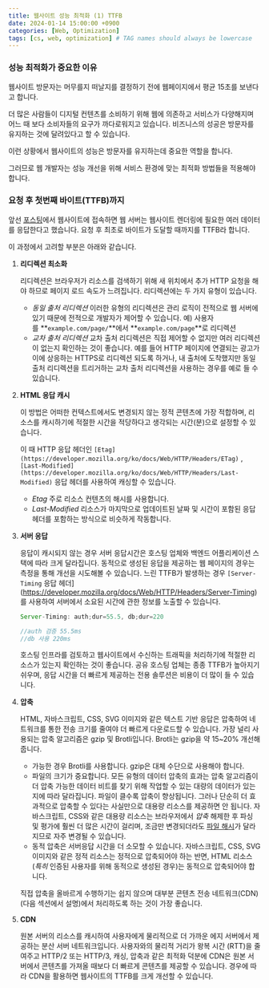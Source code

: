 ```yaml
---
title: 웹사이트 성능 최적화 (1) TTFB
date: 2024-01-14 15:00:00 +0900
categories: [Web, Optimization]
tags: [cs, web, optimization] # TAG names should always be lowercase
---
```


### 성능 최적화가 중요한 이유

웹사이트 방문자는 머무를지 떠날지를 결정하기 전에 웹페이지에서 평균 15초를 보낸다고 합니다.

더 많은 사람들이 디지털 컨텐츠를 소비하기 위해 웹에 의존하고 서비스가 다양해지며 어느 때 보다 소비자들의 요구가 까다로워지고 있습니다. 비즈니스의 성공은 방문자를 유지하는 것에 달려있다고 할 수 있습니다.

이런 상황에서 웹사이트의 성능은 방문자를 유지하는데 중요한 역할을 합니다.

그러므로 웹 개발자는 성능 개선을 위해 서비스 환경에 맞는 최적화 방법들을 적용해야 합니다.

### 요청 후 첫번째 바이트(TTFB)까지

앞선 [포스팅](https://ppsea.github.io/posts/browser-structure/)에서 웹사이트에 접속하면 웹 서버는 웹사이트 렌더링에 필요한 여러 데이터를 응답한다고 했습니다. 요청 후 최초로 바이트가 도달할 때까지를 TTFB라 합니다.

이 과정에서 고려할 부분은 아래와 같습니다.

1. **리디렉션 최소화**

   리디렉션은 브라우저가 리소스를 검색하기 위해 새 위치에서 추가 HTTP 요청을 해야 하므로 페이지 로드 속도가 느려집니다. 리디렉션에는 두 가지 유형이 있습니다.

   - _동일 출처 리디렉션_
     이러한 유형의 리디렉션은 관리 로직이 전적으로 웹 서버에 있기 때문에 전적으로 개발자가 제어할 수 있습니다.
     예) 사용자를 **`example.com/page/`**에서 **`example.com/page`**로 리디렉션
   - _교차 출처 리디렉션_
     교차 출처 리디렉션은 직접 제어할 수 없지만 여러 리디렉션이 없는지 확인하는 것이 좋습니다. 예를 들어 HTTP 페이지에 연결되는 광고가 이에 상응하는 HTTPS로 리디렉션 되도록 하거나, 내 출처에 도착했지만 동일 출처 리디렉션을 트리거하는 교차 출처 리디렉션을 사용하는 경우를 예로 들 수 있습니다.

2. **HTML 응답 캐시**

   이 방법은 어떠한 컨텍스트에서도 변경되지 않는 정적 콘텐츠에 가장 적합하며, 리소스를 캐시하기에 적절한 시간을 적당하다고 생각되는 시간(분)으로 설정할 수 있습니다.

   이 때 HTTP 응답 헤더인 `[Etag](https://developer.mozilla.org/ko/docs/Web/HTTP/Headers/ETag)` , `[Last-Modified](https://developer.mozilla.org/ko/docs/Web/HTTP/Headers/Last-Modified)` 응답 헤더를 사용하여 캐싱할 수 있습니다.

   - _Etag_
     주로 리소스 컨텐츠의 해시를 사용합니다.
   - _Last-Modified_
     리소스가 마지막으로 업데이트된 날짜 및 시간이 포함된 응답 헤더를 포함하는 방식으로 비슷하게 작동합니다.

3. **서버 응답**

   응답이 캐시되지 않는 경우 서버 응답시간은 호스팅 업체와 백엔드 어플리케이션 스택에 따라 크게 달라집니다. 동적으로 생성된 응답을 제공하는 웹 페이지의 경우는 측정을 통해 개선을 시도해볼 수 있습니다. 느린 TTFB가 발생하는 경우 `[Server-Timing` 응답 헤더](https://developer.mozilla.org/docs/Web/HTTP/Headers/Server-Timing)를 사용하여 서버에서 소요된 시간에 관한 정보를 노출할 수 있습니다.

   ```jsx
   Server-Timing: auth;dur=55.5, db;dur=220

   //auth 검증 55.5ms
   //db 사용 220ms
   ```

   호스팅 인프라를 검토하고 웹사이트에서 수신하는 트래픽을 처리하기에 적절한 리소스가 있는지 확인하는 것이 좋습니다. 공유 호스팅 업체는 종종 TTFB가 높아지기 쉬우며, 응답 시간을 더 빠르게 제공하는 전용 솔루션은 비용이 더 많이 들 수 있습니다.

4. **압축**

   HTML, 자바스크립트, CSS, SVG 이미지와 같은 텍스트 기반 응답은 압축하여 네트워크를 통한 전송 크기를 줄여야 더 빠르게 다운로드할 수 있습니다. 가장 널리 사용되는 압축 알고리즘은 gzip 및 Brotli입니다. Brotli는 gzip을 약 15~20% 개선해 줍니다.

   - 가능한 경우 Brotli를 사용합니다. gzip은 대체 수단으로 사용해야 합니다.
   - 파일의 크기가 중요합니다.
     모든 유형의 데이터 압축의 효과는 압축 알고리즘이 더 압축 가능한 데이터 비트를 찾기 위해 작업할 수 있는 대량의 데이터가 있는지에 따라 달라집니다. 파일이 클수록 압축이 향상됩니다. 그러나 단순히 더 효과적으로 압축할 수 있다는 사실만으로 대용량 리소스를 제공하면 안 됩니다. 자바스크립트, CSS와 같은 대용량 리소스는 브라우저에서 *압축* 해제한 후 파싱 및 평가에 훨씬 더 많은 시간이 걸리며, 조금만 변경되더라도 [파일 해시](https://bundlers.tooling.report/hashing/)가 달라지므로 자주 변경될 수 있습니다.
   - 동적 압축은 서버응답 시간을 더 소모할 수 있습니다.
     자바스크립트, CSS, SVG 이미지와 같은 정적 리소스는 정적으로 압축되어야 하는 반면, HTML 리소스(*특히* 인증된 사용자를 위해 동적으로 생성된 경우)는 동적으로 압축되어야 합니다.

   직접 압축을 올바르게 수행하기는 쉽지 않으며 대부분 콘텐츠 전송 네트워크(CDN)(다음 섹션에서 설명)에서 처리하도록 하는 것이 가장 좋습니다.

5. **CDN**

   원본 서버의 리소스를 캐시하여 사용자에게 물리적으로 더 가까운 에지 서버에서 제공하는 분산 서버 네트워크입니다. 사용자와의 물리적 거리가 왕복 시간 (RTT)을 줄여주고 HTTP/2 또는 HTTP/3, 캐싱, 압축과 같은 최적화 덕분에 CDN은 원본 서버에서 콘텐츠를 가져올 때보다 더 빠르게 콘텐츠를 제공할 수 있습니다. 경우에 따라 CDN을 활용하면 웹사이트의 TTFB를 크게 개선할 수 있습니다.
